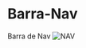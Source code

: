 # Barra-Nav
Barra de Nav
![NAV](https://user-images.githubusercontent.com/61474696/231920387-ce859868-28ce-4661-9596-8eef5ecb921e.png)
